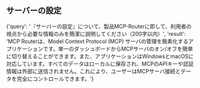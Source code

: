 ## サーバーの設定

{'query': '『サーバーの設定』について、製品MCP-Routerに即して、利用者の視点から必要な情報のみを簡潔に説明してください（200字以内）', 'result': 'MCP Routerは、Model Context Protocol (MCP) サーバの管理を簡素化するアプリケーションです。単一のダッシュボードからMCPサーバのオン/オフを簡単に切り替えることができます。また、アプリケーションはWindowsとmacOSに対応しています。すべてのデータはローカルに保存され、MCPのAPIキーや認証情報は外部に送信されません。これにより、ユーザーはMCPサーバ接続とデータを完全にコントロールできます。'}